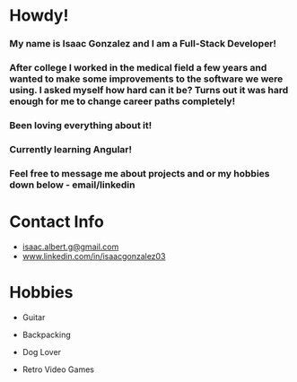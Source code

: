 # Howdy!

### My name is Isaac Gonzalez and I am a Full-Stack Developer! 

### After college I worked in the medical field a few years and wanted to make some improvements to the software we were using.  I asked myself how hard can it be? Turns out it was hard enough for me to change career paths completely!

### Been loving everything about it!

### Currently learning Angular! 

### Feel free to message me about projects and or my hobbies down below - email/linkedin

# Contact Info

- isaac.albert.g@gmail.com
- www.linkedin.com/in/isaacgonzalez03

# Hobbies

- Guitar

- Backpacking

- Dog Lover

- Retro Video Games
